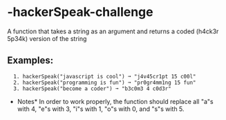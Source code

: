 # -hackerSpeak-challenge
A function that takes a string as an argument and returns a coded (h4ck3r 5p34k) version of the string
## Examples:
      1. hackerSpeak("javascript is cool") ➞ "j4v45cr1pt 15 c00l"
      2. hackerSpeak("programming is fun") ➞ "pr0gr4mm1ng 15 fun"
      3. hackerSpeak("become a coder") ➞ "b3c0m3 4 c0d3r"

* Notes*
       In order to work properly, the function should replace all "a"s with 4, "e"s with 3, "i"s with 1, "o"s with 0, and "s"s with 5.
